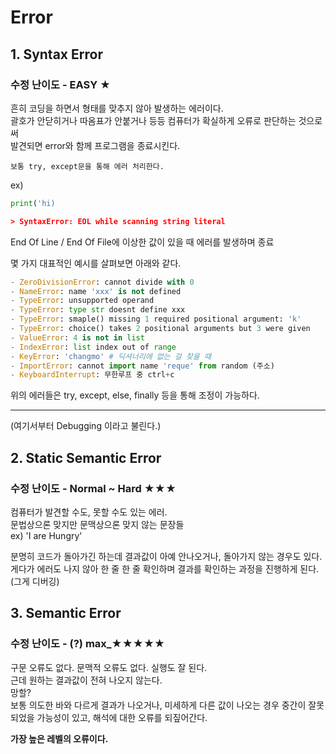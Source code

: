 # Error

## 1. Syntax Error
### 수정 난이도 - EASY ★ 
흔히 코딩을 하면서 형태를 맞추지 않아 발생하는 에러이다.  
괄호가 안닫히거나 따옴표가 안붙거나 등등 컴퓨터가 확실하게 오류로 판단하는 것으로써  
발견되면 error와 함께 프로그램을 종료시킨다.

`보통 try, except문을 통해 에러 처리한다.`

ex)
```python
print('hi)

> SyntaxError: EOL while scanning string literal
```
End Of Line / End Of File에 이상한 값이 있을 때 에러를 발생하며 종료  

몇 가지 대표적인 예시를 살펴보면 아래와 같다.
```python
- ZeroDivisionError: cannot divide with 0
- NameError: name 'xxx' is not defined
- TypeError: unsupported operand
- TypeError: type str doesnt define xxx
- TypeError: smaple() missing 1 required positional argument: 'k'
- TypeError: choice() takes 2 positional arguments but 3 were given
- ValueError: 4 is not in list
- IndexError: list index out of range
- KeyError: 'changmo' # 딕셔너리에 없는 걸 찾을 때
- ImportError: cannot import name 'reque' from random (주소)
- KeyboardInterrupt: 무한루프 중 ctrl+c
```

위의 에러들은 try, except, else, finally 등을 통해 조정이 가능하다.


----
(여기서부터 Debugging 이라고 불린다.)

## 2. Static Semantic Error
### 수정 난이도 - Normal ~ Hard ★★★

컴퓨터가 발견할 수도, 못할 수도 있는 에러.  
문법상으론 맞지만 문맥상으론 맞지 않는 문장들  
ex) 'I are Hungry'  

분명히 코드가 돌아가긴 하는데 결과값이 아예 안나오거나, 돌아가지 않는 경우도 있다.  
게다가 에러도 나지 않아 한 줄 한 줄 확인하며 결과를 확인하는 과정을 진행하게 된다.  
(그게 디버깅)

## 3. Semantic Error
### 수정 난이도 - (?) max_★★★★★
구문 오류도 없다. 문맥적 오류도 없다. 실행도 잘 된다.  
근데 원하는 결과값이 전혀 나오지 않는다.  
망할?  
보통 의도한 바와 다르게 결과가 나오거나, 미세하게 다른 값이 나오는 경우 중간이 잘못되었을 가능성이 있고, 해석에 대한 오류를 되짚어간다.

**가장 높은 레벨의 오류이다.**

